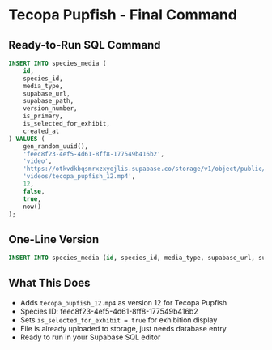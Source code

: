 # Tecopa Pupfish - Final Command

## Ready-to-Run SQL Command

```sql
INSERT INTO species_media (
    id,
    species_id,
    media_type,
    supabase_url,
    supabase_path,
    version_number,
    is_primary,
    is_selected_for_exhibit,
    created_at
) VALUES (
    gen_random_uuid(),
    'feec8f23-4ef5-4d61-8ff8-177549b416b2',
    'video',
    'https://otkvdkbqsmrxzxyojlis.supabase.co/storage/v1/object/public/species-media/videos/tecopa_pupfish_12.mp4',
    'videos/tecopa_pupfish_12.mp4',
    12,
    false,
    true,
    now()
);
```

## One-Line Version

```sql
INSERT INTO species_media (id, species_id, media_type, supabase_url, supabase_path, version_number, is_primary, is_selected_for_exhibit, created_at) VALUES (gen_random_uuid(), 'feec8f23-4ef5-4d61-8ff8-177549b416b2', 'video', 'https://otkvdkbqsmrxzxyojlis.supabase.co/storage/v1/object/public/species-media/videos/tecopa_pupfish_12.mp4', 'videos/tecopa_pupfish_12.mp4', 12, false, true, now());
```

## What This Does
- Adds `tecopa_pupfish_12.mp4` as version 12 for Tecopa Pupfish
- Species ID: feec8f23-4ef5-4d61-8ff8-177549b416b2
- Sets `is_selected_for_exhibit = true` for exhibition display
- File is already uploaded to storage, just needs database entry
- Ready to run in your Supabase SQL editor